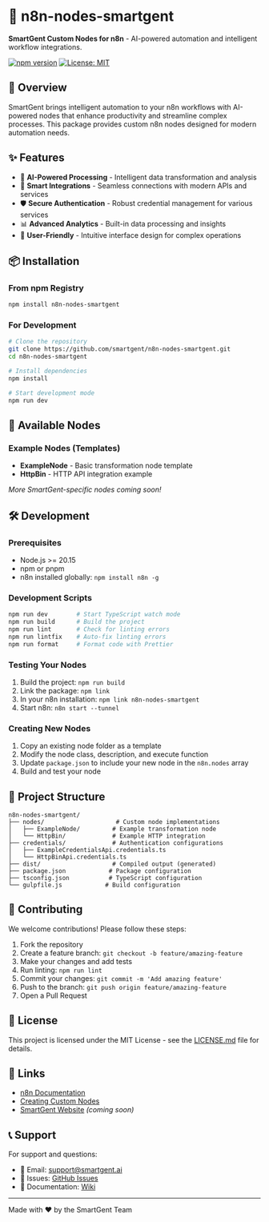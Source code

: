 # 🤖 n8n-nodes-smartgent

**SmartGent Custom Nodes for n8n** - AI-powered automation and intelligent workflow integrations.

[![npm version](https://badge.fury.io/js/n8n-nodes-smartgent.svg)](https://badge.fury.io/js/n8n-nodes-smartgent)
[![License: MIT](https://img.shields.io/badge/License-MIT-yellow.svg)](https://opensource.org/licenses/MIT)

## 🚀 Overview

SmartGent brings intelligent automation to your n8n workflows with AI-powered nodes that enhance productivity and streamline complex processes. This package provides custom n8n nodes designed for modern automation needs.

## ✨ Features

- 🧠 **AI-Powered Processing** - Intelligent data transformation and analysis
- 🔗 **Smart Integrations** - Seamless connections with modern APIs and services
- 🛡️ **Secure Authentication** - Robust credential management for various services
- 📊 **Advanced Analytics** - Built-in data processing and insights
- 🎯 **User-Friendly** - Intuitive interface design for complex operations

## 📦 Installation

### From npm Registry
```bash
npm install n8n-nodes-smartgent
```

### For Development
```bash
# Clone the repository
git clone https://github.com/smartgent/n8n-nodes-smartgent.git
cd n8n-nodes-smartgent

# Install dependencies
npm install

# Start development mode
npm run dev
```

## 🔧 Available Nodes

### Example Nodes (Templates)
- **ExampleNode** - Basic transformation node template
- **HttpBin** - HTTP API integration example

*More SmartGent-specific nodes coming soon!*

## 🛠️ Development

### Prerequisites
- Node.js >= 20.15
- npm or pnpm
- n8n installed globally: `npm install n8n -g`

### Development Scripts
```bash
npm run dev        # Start TypeScript watch mode
npm run build      # Build the project
npm run lint       # Check for linting errors
npm run lintfix    # Auto-fix linting errors
npm run format     # Format code with Prettier
```

### Testing Your Nodes
1. Build the project: `npm run build`
2. Link the package: `npm link`
3. In your n8n installation: `npm link n8n-nodes-smartgent`
4. Start n8n: `n8n start --tunnel`

### Creating New Nodes
1. Copy an existing node folder as a template
2. Modify the node class, description, and execute function
3. Update `package.json` to include your new node in the `n8n.nodes` array
4. Build and test your node

## 📁 Project Structure

```
n8n-nodes-smartgent/
├── nodes/                    # Custom node implementations
│   ├── ExampleNode/         # Example transformation node
│   └── HttpBin/             # Example HTTP integration
├── credentials/             # Authentication configurations
│   ├── ExampleCredentialsApi.credentials.ts
│   └── HttpBinApi.credentials.ts
├── dist/                    # Compiled output (generated)
├── package.json            # Package configuration
├── tsconfig.json           # TypeScript configuration
└── gulpfile.js            # Build configuration
```

## 🤝 Contributing

We welcome contributions! Please follow these steps:

1. Fork the repository
2. Create a feature branch: `git checkout -b feature/amazing-feature`
3. Make your changes and add tests
4. Run linting: `npm run lint`
5. Commit your changes: `git commit -m 'Add amazing feature'`
6. Push to the branch: `git push origin feature/amazing-feature`
7. Open a Pull Request

## 📄 License

This project is licensed under the MIT License - see the [LICENSE.md](LICENSE.md) file for details.

## 🔗 Links

- [n8n Documentation](https://docs.n8n.io/)
- [Creating Custom Nodes](https://docs.n8n.io/integrations/creating-nodes/)
- [SmartGent Website](https://smartgent.ai) *(coming soon)*

## 📞 Support

For support and questions:
- 📧 Email: support@smartgent.ai
- 🐛 Issues: [GitHub Issues](https://github.com/smartgent/n8n-nodes-smartgent/issues)
- 📖 Documentation: [Wiki](https://github.com/smartgent/n8n-nodes-smartgent/wiki)

---

Made with ❤️ by the SmartGent Team
